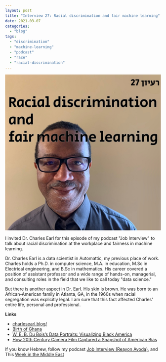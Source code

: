 ```yaml
---
layout: post
title: "Interview 27: Racial discrimination and fair machine learning"
date: 2021-03-07
categories: 
  - "blog"
tags: 
  - "discrimination"
  - "machine-learning"
  - "podcast"
  - "race"
  - "racial-discrimination"
---
```


![](/assets/images/2021/03/27_charles.jpeg?w=1024)

I invited Dr. Charles Earl for this episode of my podcast "Job Interview" to talk about racial discrimination at the workplace and fairness in machine learning.

Dr. Charles Earl is a data scientist in Automattic, my previous place of work. Charles holds a Ph.D. in computer science, M.A. in education, M.Sc in Electrical engineering, and B.Sc in mathematics. His career covered a position of assistant professor and a wide range of hands-on, managerial, and consulting roles in the field that we like to call today "data science." 

But there is another aspect in Dr. Earl. His skin is brown. He was born to an African-American family in Atlanta, GA, in the 1960s when racial segregation was explicitly legal. I am sure that this fact affected Charles' entire life, personal and professional.

**Links**

- [charlesearl.blog/](http://charlesearl.blog/)
- [Birth of Ghana](https://www.youtube.com/watch?v=057BmLQ9MfU)
- [W. E. B. Du Bois’s Data Portraits: Visualizing Black America](https://g.co/kgs/fp8oau)
- [How 20th Century Camera Film Captured a Snapshot of American Bias](https://time.com/5871502/film-race-history/)

If you know Hebrew, follow my podcast [Job Interview (Reayon Avoda)](http://he.gorelik.net/reayon/), and This [Week in the Middle East](http://anchor.fm/hashavua)
